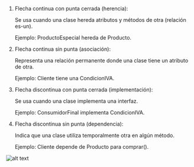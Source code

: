 1. Flecha continua con punta cerrada (herencia):
    
    Se usa cuando una clase hereda atributos y métodos de otra (relación es-un). 
    
    Ejemplo: ProductoEspecial hereda de Producto.

1. Flecha continua sin punta (asociación):

    Representa una relación permanente donde una clase tiene un atributo de otra. 
    
    Ejemplo: Cliente tiene una CondicionIVA.

3. Flecha discontinua con punta cerrada (implementación):

    Se usa cuando una clase implementa una interfaz. 
    
    Ejemplo: ConsumidorFinal implementa CondicionIVA.

4. Flecha discontinua sin punta (dependencia):

    Indica que una clase utiliza temporalmente otra en algún método. 
    
    Ejemplo: Cliente depende de Producto para comprar().

![alt text]({F2DA298E-9D1A-4C2D-9BD3-C9BF009850BE}.png)